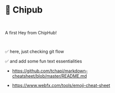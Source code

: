 # 🚀 Chipub

<br />

A first Hey from ChipHub! 

<br />

✅ here, just checking git flow 

✅ and add some fun text essentialities
  
- https://github.com/tchapi/markdown-cheatsheet/blob/master/README.md

- https://www.webfx.com/tools/emoji-cheat-sheet
